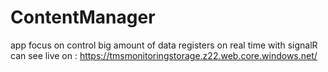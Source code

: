 # ContentManager
app focus on control big amount of data registers on real time with signalR
can see live on : https://tmsmonitoringstorage.z22.web.core.windows.net/
